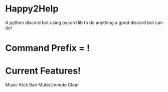 # Happy2Help
A python discord bot using pycord lib to do anything a good discord bot can do!

# Command Prefix = !

# Current Features!

Music
Kick
Ban
Mute/Unmute
Clear
